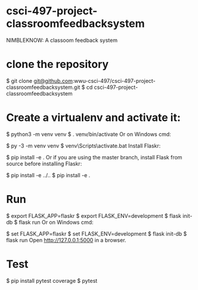 # csci-497-project-classroomfeedbacksystem

NIMBLEKNOW: A classoom feedback system 

# clone the repository
$ git clone git@github.com:wwu-csci-497/csci-497-project-classroomfeedbacksystem.git
$ cd csci-497-project-classroomfeedbacksystem

# Create a virtualenv and activate it:

$ python3 -m venv venv
$ . venv/bin/activate
Or on Windows cmd:

$ py -3 -m venv venv
$ venv\Scripts\activate.bat
Install Flaskr:

$ pip install -e .
Or if you are using the master branch, install Flask from source before installing Flaskr:

$ pip install -e ../..
$ pip install -e .

# Run
$ export FLASK_APP=flaskr
$ export FLASK_ENV=development
$ flask init-db
$ flask run
Or on Windows cmd:

$ set FLASK_APP=flaskr
$ set FLASK_ENV=development
$ flask init-db
$ flask run
Open http://127.0.0.1:5000 in a browser.

# Test
$ pip install pytest coverage
$ pytest

